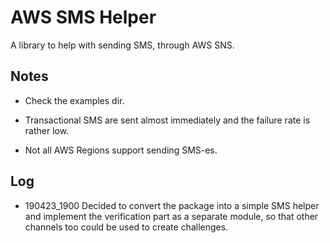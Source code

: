 # AWS SMS Helper

  A library to help with sending SMS, through AWS SNS.

## Notes

* Check the examples dir.

* Transactional SMS are sent almost immediately and the failure rate is rather low.

* Not all AWS Regions support sending SMS-es.

## Log

* 190423_1900	Decided to convert the package into a simple SMS helper and implement the verification part as a separate module, so that other channels too could be used to create challenges.

